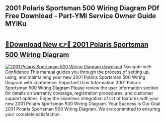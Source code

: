 ## 2001 Polaris Sportsman 500 Wiring Diagram PDf Free Download - Part-YMI Service Owner Guide MYlKu

# <h2><a href="http://dfnvcp.blite.top/?on=2001+Polaris+Sportsman+500+Wiring+Diagram">🔗Download New 👉🔴 2001 Polaris Sportsman 500 Wiring Diagram</a></h2>

[![2001 Polaris Sportsman 500 Wiring Diagram download](https://i.imgur.com/lujVjoI.png)](http://dfnvcp.blite.top/?on=2001+Polaris+Sportsman+500+Wiring+Diagram)
Navigate with Confidence This manual guides you through the process of setting up, using, and maintaining your new 2001 Polaris Sportsman 500 Wiring Diagram with confidence. Important User Information 2001 Polaris Sportsman 500 Wiring Diagram Please review the user information section for details on warranty coverage, registration procedures, and customer support options. Enjoy the seamless integration of list of features with your new 2001 Polaris Sportsman 500 Wiring Diagram. Your Success is Our Goal 2001 Polaris Sportsman 500 Wiring Diagram. We are committed to ensuring your complete satisfaction.

